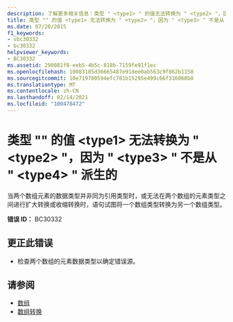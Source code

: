 ```yaml
---
description: 了解更多相关信息：类型 " <type1> " 的值无法转换为 " <type2> "，因为 " <type3> " 不是从 " <type4> " 派生的
title: 类型 "" 的值 <type1> 无法转换为 " <type2> "，因为 " <type3> " 不是从 " <type4> " 派生的
ms.date: 07/20/2015
f1_keywords:
- vbc30332
- bc30332
helpviewer_keywords:
- BC30332
ms.assetid: 290081f8-eeb5-4b5c-818b-7159fe91f1ec
ms.openlocfilehash: 10083185d36665487e91dee0ab563c9f862b1158
ms.sourcegitcommit: 10e719780594efc781b15295e499c66f316068b8
ms.translationtype: MT
ms.contentlocale: zh-CN
ms.lasthandoff: 02/14/2021
ms.locfileid: "100478472"
---
```

# <a name="value-of-type-type1-cannot-be-converted-to-type2-because-type3-is-not-derived-from-type4"></a>类型 "" 的值 \<type1> 无法转换为 " \<type2> "，因为 " \<type3> " 不是从 " \<type4> " 派生的

当两个数组元素的数据类型并非同为引用类型时，或无法在两个数组的元素类型之间进行扩大转换或收缩转换时，语句试图将一个数组类型转换为另一个数组类型。  
  
 **错误 ID：** BC30332  
  
## <a name="to-correct-this-error"></a>更正此错误  
  
- 检查两个数组的元素数据类型以确定错误源。  
  
## <a name="see-also"></a>请参阅

- [数组](../programming-guide/language-features/arrays/index.md)
- [数组转换](../programming-guide/language-features/data-types/array-conversions.md)
